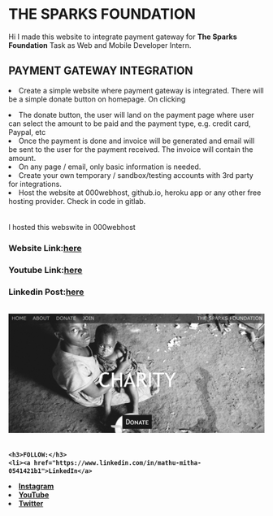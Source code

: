 # THE SPARKS FOUNDATION 
<p> Hi I made this website to integrate payment gateway for <b>The Sparks Foundation</b> Task as Web and Mobile Developer Intern.</p>
<h2 color="green">PAYMENT GATEWAY INTEGRATION</h2>
<li>Create a simple website where payment gateway is integrated. There will be a simple donate button on homepage. On clicking<p>
<li>The donate button, the user will land on the payment page where user can select the amount to be paid and the payment type, e.g. credit card, Paypal, etc</li>
 <li>Once the payment is done and invoice will be generated and email will be sent to the user for the payment received. The invoice will contain the amount.</li>
 <li>On any page / email, only basic information is needed.</li>
 <li>Create your own temporary / sandbox/testing accounts with 3rd party for integrations.</li>
 <li>Host the website at 000webhost, github.io, heroku app or any other free hosting provider. Check in code in gitlab.</li>
 <br>
 <br>
 I hosted this webswite in 000webhost<br>
 
 <h3> <b>Website Link:<b><a href="https://charitywebsitedemogrip2021.000webhostapp.com/">here<a></h3>
  <h3> <b>Youtube Link:<b><a href="">here<a></h3>
   <h3> <b>Linkedin Post:<b><a href="">here<a></h3><br>
 <a href="https://charitywebsitedemogrip2021.000webhostapp.com/"><img src="screenshot.png"> </a><br><br>
    
    <h3>FOLLOW:</h3>
    <li><a href="https://www.linkedin.com/in/mathu-mitha-0541421b1">LinkedIn</a>
<li><a href="https://www.instagram.com/shruthi_mathu/hik">Instagram</a>
<li><a
href=
"">YouTube</a>
<li><a href=
"https://twitter.com/v_mathumitha?s=08">Twitter</a>

